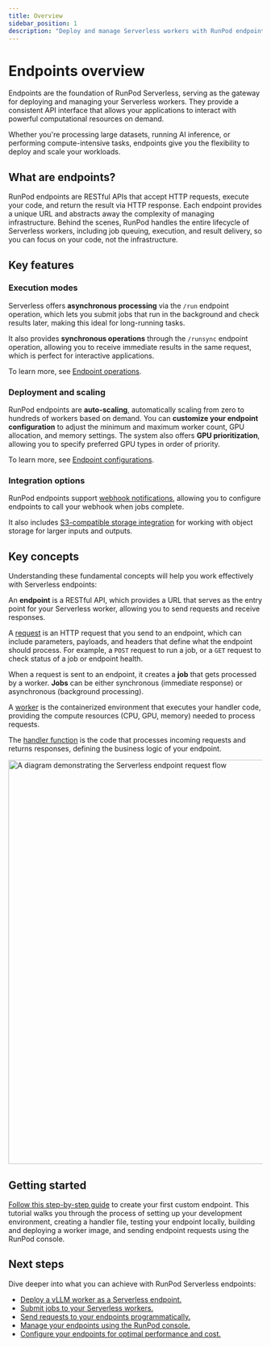 ```yaml
---
title: Overview
sidebar_position: 1
description: "Deploy and manage Serverless workers with RunPod endpoints, featuring asynchronous and synchronous operations, scalability, and flexibility for modern computing tasks."
---
```


# Endpoints overview

Endpoints are the foundation of RunPod Serverless, serving as the gateway for deploying and managing your Serverless workers. They provide a consistent API interface that allows your applications to interact with powerful computational resources on demand.

Whether you're processing large datasets, running AI inference, or performing compute-intensive tasks, endpoints give you the flexibility to deploy and scale your workloads.

## What are endpoints?

RunPod endpoints are RESTful APIs that accept HTTP requests, execute your code, and return the result via HTTP response. Each endpoint provides a unique URL and abstracts away the complexity of managing infrastructure. Behind the scenes, RunPod handles the entire lifecycle of Serverless workers, including job queuing, execution, and result delivery, so you can focus on your code, not the infrastructure.

## Key features

### Execution modes

Serverless offers **asynchronous processing** via the `/run` endpoint operation, which lets you submit jobs that run in the background and check results later, making this ideal for long-running tasks.

It also provides **synchronous operations** through the `/runsync` endpoint operation, allowing you to receive immediate results in the same request, which is perfect for interactive applications.

To learn more, see [Endpoint operations](/serverless/endpoints/operations).

### Deployment and scaling

RunPod endpoints are **auto-scaling**, automatically scaling from zero to hundreds of workers based on demand. You can **customize your endpoint configuration** to adjust the minimum and maximum worker count, GPU allocation, and memory settings. The system also offers **GPU prioritization**, allowing you to specify preferred GPU types in order of priority.

To learn more, see [Endpoint configurations](/serverless/endpoints/endpoint-configurations).

### Integration options

RunPod endpoints support [webhook notifications](/serverless/endpoints/send-requests#webhook-notifications), allowing you to configure endpoints to call your webhook when jobs complete.

It also includes [S3-compatible storage integration](/serverless/endpoints/send-requests#s3-compatible-storage-integration) for working with object storage for larger inputs and outputs.

## Key concepts

Understanding these fundamental concepts will help you work effectively with Serverless endpoints:

An **endpoint** is a RESTful API, which provides a URL that serves as the entry point for your Serverless worker, allowing you to send requests and receive responses.

A [request](/serverless/endpoints/send-requests) is an HTTP request that you send to an endpoint, which can include parameters, payloads, and headers that define what the endpoint should process. For example, a `POST` request to run a job, or a `GET` request to check status of a job or endpoint health.

When a request is sent to an endpoint, it creates a **job** that gets processed by a worker. **Jobs** can be either synchronous (immediate response) or asynchronous (background processing).

A [worker](/serverless/workers/overview) is the containerized environment that executes your handler code, providing the compute resources (CPU, GPU, memory) needed to process requests.

The [handler function](/serverless/workers/handler-function) is the code that processes incoming requests and returns responses, defining the business logic of your endpoint.

<img src="/img/docs/serverless-request-flow.png" width="800" alt="A diagram demonstrating the Serverless endpoint request flow"/>

## Getting started

[Follow this step-by-step guide](/serverless/get-started) to create your first custom endpoint. This tutorial walks you through the process of setting up your development environment, creating a handler file, testing your endpoint locally, building and deploying a worker image, and sending endpoint requests using the RunPod console.

## Next steps

Dive deeper into what you can achieve with RunPod Serverless endpoints:

- [Deploy a vLLM worker as a Serverless endpoint.](/serverless/vllm/overview)
- [Submit jobs to your Serverless workers.](/serverless/endpoints/operations)
- [Send requests to your endpoints programmatically.](/serverless/endpoints/send-requests)
- [Manage your endpoints using the RunPod console.](/serverless/endpoints/manage-endpoints)
- [Configure your endpoints for optimal performance and cost.](/serverless/endpoints/endpoint-configurations)
